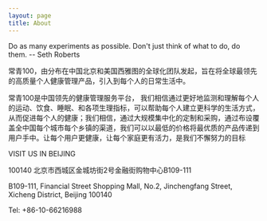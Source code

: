 ```yaml
---
layout: page
title: About
---
```


<p class="message">
  Do as many experiments as possible. Don't just think of what to do,
   do them. -- Seth Roberts
  </p>

常青100，由分布在中国北京和美国西雅图的全球化团队发起，旨在将全球最领先的高质量个人健康管理产品，引入到每个人的日常生活中。

常青100是中国领先的健康管理服务平台， 我们相信通过更好地监测和理解每个人的运动、饮食、睡眠、和各项生理指标，可以帮助每个人建立更科学的生活方式，从而促进每个人的健康；我们相信，通过大规模集中化的定制和采购，通过布设覆盖全中国每个城市每个乡镇的渠道，我们可以以最低的价格将最优质的产品传递到用户手中。让每个用户更健康，让每个家庭更有活力，是我们不懈努力的目标

VISIT US IN BEIJING

100140 北京市西城区金城坊街2号金融街购物中心B109-111

B109-111, Financial Street Shopping Mall, No.2, Jinchengfang Street, Xicheng District, Beijing 100140

Tel: +86-10-66216988



